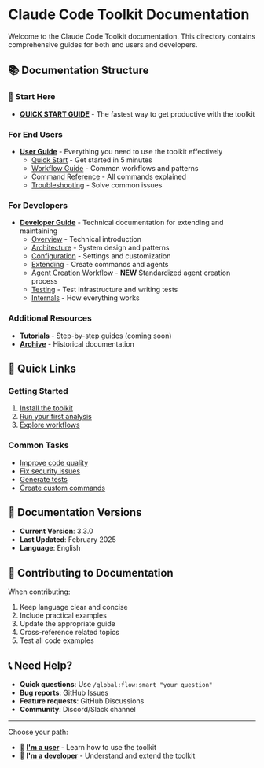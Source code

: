 # Claude Code Toolkit Documentation

Welcome to the Claude Code Toolkit documentation. This directory contains comprehensive guides for both end users and developers.

## 📚 Documentation Structure

### 🎯 Start Here

- **[QUICK START GUIDE](guides/QUICK-START.md)** - The fastest way to get productive with the toolkit

### For End Users

- **[User Guide](user-guide/)** - Everything you need to use the toolkit effectively
  - [Quick Start](user-guide/README.md) - Get started in 5 minutes
  - [Workflow Guide](user-guide/workflow-guide.md) - Common workflows and patterns
  - [Command Reference](user-guide/command-reference.md) - All commands explained
  - [Troubleshooting](user-guide/troubleshooting.md) - Solve common issues

### For Developers

- **[Developer Guide](developer-guide/)** - Technical documentation for extending and maintaining
  - [Overview](developer-guide/README.md) - Technical introduction
  - [Architecture](developer-guide/architecture.md) - System design and patterns
  - [Configuration](developer-guide/configuration.md) - Settings and customization
  - [Extending](developer-guide/extending.md) - Create commands and agents
  - [Agent Creation Workflow](guides/AGENT-CREATION-WORKFLOW.md) - **NEW** Standardized agent creation process
  - [Testing](developer-guide/testing.md) - Test infrastructure and writing tests
  - [Internals](developer-guide/internals.md) - How everything works

### Additional Resources

- **[Tutorials](tutorials/)** - Step-by-step guides (coming soon)
- **[Archive](archive/)** - Historical documentation

## 🚀 Quick Links

### Getting Started

1. [Install the toolkit](user-guide/README.md#installation)
2. [Run your first analysis](user-guide/README.md#your-first-analysis)
3. [Explore workflows](user-guide/workflow-guide.md)

### Common Tasks

- [Improve code quality](user-guide/workflow-guide.md#common-workflows)
- [Fix security issues](user-guide/command-reference.md#sec-commands)
- [Generate tests](user-guide/command-reference.md#gen-commands)
- [Create custom commands](developer-guide/extending.md)

## 📖 Documentation Versions

- **Current Version**: 3.3.0
- **Last Updated**: February 2025
- **Language**: English

## 🤝 Contributing to Documentation

When contributing:

1. Keep language clear and concise
2. Include practical examples
3. Update the appropriate guide
4. Cross-reference related topics
5. Test all code examples

## 📞 Need Help?

- **Quick questions**: Use `/global:flow:smart "your question"`
- **Bug reports**: GitHub Issues
- **Feature requests**: GitHub Discussions
- **Community**: Discord/Slack channel

---

Choose your path:

- 👤 **[I'm a user](user-guide/)** - Learn how to use the toolkit
- 🔧 **[I'm a developer](developer-guide/)** - Understand and extend the toolkit
